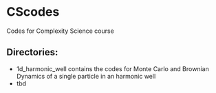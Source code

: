 # CScodes
Codes for Complexity Science course

## Directories:

- 1d_harmonic_well contains the codes for Monte Carlo and Brownian Dynamics of a single particle in an harmonic well
-  tbd
